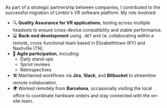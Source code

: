 As part of a strategic partnership between companies, I contributed to the successful migration of Limbix's VR software platform. My role involved:

- 🔍 **Quality Assurance for VR applications**, testing across multiple headsets to ensure cross-device compatibility and stable performance.
- 💻 **Back-end development** using `.NET` and `C#`, collaborating within a remote, cross-functional team based in Elizabethtown (KY) and Nashville (TN).
- 🔄 **Agile participation**, including:
  - Daily stand-ups
  - Sprint reviews
  - Retrospectives
- 🛠️ Maintained workflows via **Jira**, **Slack**, and **Bitbucket** to streamline remote collaboration.
- 🌍 Worked remotely from **Barcelona**, occasionally visiting the local office to coordinate hardware orders and stay connected with the on-site team.

